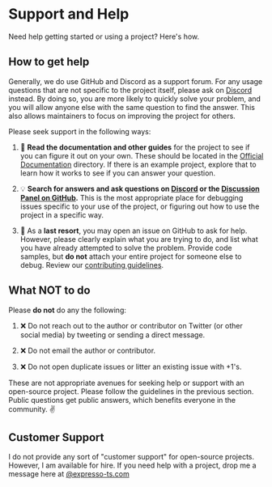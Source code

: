 # Support and Help

Need help getting started or using a project? Here's how.

## How to get help

Generally, we do use GitHub and Discord as a support forum. For any usage questions that are not specific to the project itself, please ask on [Discord](https://discord.com/invite/PyPJfGK) instead. By doing so, you are more likely to quickly solve your problem, and you will allow anyone else with the same question to find the answer. This also allows maintainers to focus on improving the project for others.

Please seek support in the following ways:

1. :book: **Read the documentation and other guides** for the project to see if you can figure it out on your own. These should be located in the [Official Documentation](https://doc.expresso-ts.com/) directory. If there is an example project, explore that to learn how it works to see if you can answer your question.

1. :bulb: **Search for answers and ask questions on [Discord](https://discord.com/invite/PyPJfGK) or the [Discussion Panel on GitHub](https://github.com/expressots/expressots/discussions).** This is the most appropriate place for debugging issues specific to your use of the project, or figuring out how to use the project in a specific way.

1. :memo: As a **last resort**, you may open an issue on GitHub to ask for help. However, please clearly explain what you are trying to do, and list what you have already attempted to solve the problem. Provide code samples, but **do not** attach your entire project for someone else to debug. Review our [contributing guidelines](https://github.com/expressots/prisma-provider/blob/main/CONTRIBUTING.md).

## What NOT to do

Please **do not** do any the following:

1. :x: Do not reach out to the author or contributor on Twitter (or other social media) by tweeting or sending a direct message.

1. :x: Do not email the author or contributor.

1. :x: Do not open duplicate issues or litter an existing issue with +1's.

These are not appropriate avenues for seeking help or support with an open-source project. Please follow the guidelines in the previous section. Public questions get public answers, which benefits everyone in the community. ✌️

## Customer Support

I do not provide any sort of "customer support" for open-source projects. However, I am available for hire. If you need help with a project, drop me a message here at [@expresso-ts.com](mailto:richard.zampieri@expresso-ts.com)
